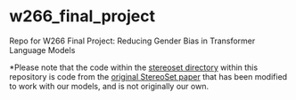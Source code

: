 # w266_final_project
Repo for W266 Final Project: Reducing Gender Bias in Transformer Language Models

*Please note that the code within the [stereoset directory](https://github.com/stemlock/w266_final_project/tree/master/stereoset) within this repository is code from the [original StereoSet paper](https://github.com/moinnadeem/StereoSet) that has been modified to work with our models, and is not originally our own.